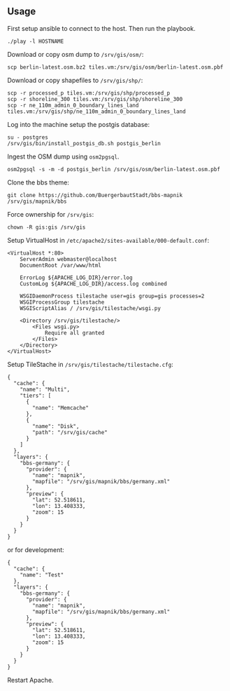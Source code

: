 Usage
-----

First setup ansible to connect to the host. Then run the playbook.

```
./play -l HOSTNAME
```

Download or copy osm dump to `/srv/gis/osm/`:

```
scp berlin-latest.osm.bz2 tiles.vm:/srv/gis/osm/berlin-latest.osm.pbf
```

Download or copy shapefiles to `/srv/gis/shp/`:

```
scp -r processed_p tiles.vm:/srv/gis/shp/processed_p
scp -r shoreline_300 tiles.vm:/srv/gis/shp/shoreline_300
scp -r ne_110m_admin_0_boundary_lines_land tiles.vm:/srv/gis/shp/ne_110m_admin_0_boundary_lines_land
```

Log into the machine setup the postgis database:

```
su - postgres
/srv/gis/bin/install_postgis_db.sh postgis_berlin
```

Ingest the OSM dump using `osm2pgsql`.

```
osm2pgsql -s -m -d postgis_berlin /srv/gis/osm/berlin-latest.osm.pbf
```

Clone the bbs theme:

```
git clone https://github.com/BuergerbautStadt/bbs-mapnik /srv/gis/mapnik/bbs
```

Force ownership for `/srv/gis`:

```
chown -R gis:gis /srv/gis
```

Setup VirtualHost in `/etc/apache2/sites-available/000-default.conf`:

```
<VirtualHost *:80>
    ServerAdmin webmaster@localhost
    DocumentRoot /var/www/html

    ErrorLog ${APACHE_LOG_DIR}/error.log
    CustomLog ${APACHE_LOG_DIR}/access.log combined

    WSGIDaemonProcess tilestache user=gis group=gis processes=2
    WSGIProcessGroup tilestache
    WSGIScriptAlias / /srv/gis/tilestache/wsgi.py

    <Directory /srv/gis/tilestache/>
        <Files wsgi.py>
            Require all granted
        </Files>
    </Directory>
</VirtualHost>
```

Setup TileStache in `/srv/gis/tilestache/tilestache.cfg`:

```
{
  "cache": {
    "name": "Multi",
    "tiers": [
      {
        "name": "Memcache"
      },
      {
        "name": "Disk",
        "path": "/srv/gis/cache"
      }
    ]
  },
  "layers": {
    "bbs-germany": {
      "provider": {
        "name": "mapnik",
        "mapfile": "/srv/gis/mapnik/bbs/germany.xml"
      },
      "preview": {
        "lat": 52.518611,
        "lon": 13.408333,
        "zoom": 15
      }
    }
  }
}
```

or for development:

```
{
  "cache": {
    "name": "Test"
  },
  "layers": {
    "bbs-germany": {
      "provider": {
        "name": "mapnik",
        "mapfile": "/srv/gis/mapnik/bbs/germany.xml"
      },
      "preview": {
        "lat": 52.518611,
        "lon": 13.408333,
        "zoom": 15
      }
    }
  }
}

```

Restart Apache.
